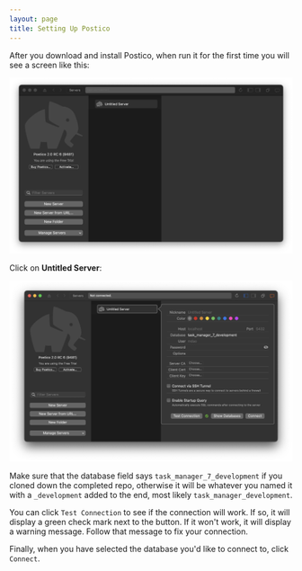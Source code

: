 ```yaml
---
layout: page
title: Setting Up Postico
---
```


After you download and install Postico, when run it for the first time you will see a screen like this:

![Postico Home Screen](./images/postico-1.png)

Click on **Untitled Server**:

![Untitled](./images/postico-2.png)

Make sure that the database field says `task_manager_7_development` if you cloned down the completed repo, otherwise it will be whatever you named it with a `_development` added to the end, most likely `task_manager_development`. 

You can click `Test Connection` to see if the connection will work. If so, it will display a green check mark next to the button. If it won't work, it will display a warning message. Follow that message to fix your connection.

Finally, when you have selected the database you'd like to connect to, click `Connect`. 
